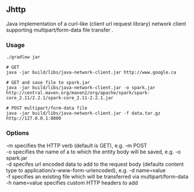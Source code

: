 ## Jhttp
Java implementation of a curl-like (client url request library) network client supporting multipart/form-data file transfer .

### Usage
```
./gradlew jar

# GET
java -jar build/libs/java-network-client.jar http://www.google.ca

# GET and save file to spark.jar
java -jar build/libs/java-network-client.jar -o spark.jar http://central.maven.org/maven2/org/apache/spark/spark-core_2.11/2.2.1/spark-core_2.11-2.2.1.jar

# POST multipart/form-data file
java -jar build/libs/java-network-client.jar -f data.tar.gz http://127.0.0.1:8000
```

### Options  
-m <method> specifies the HTTP verb (default is GET), e.g. -m POST</br>
-o <filename> specifies the name of a to which the entity body will be saved, e.g. -o spark.jar</br>
-d <urlencoded string> specifes url encoded data to add to the request body (defaults content type to application/x-www-form-urlencoded), e.g. -d name=value</br>
-f <filename> specifies an existing file which will be transferred via multipart/form-data</br>
-h name=value specifies custom HTTP headers to add</br>
